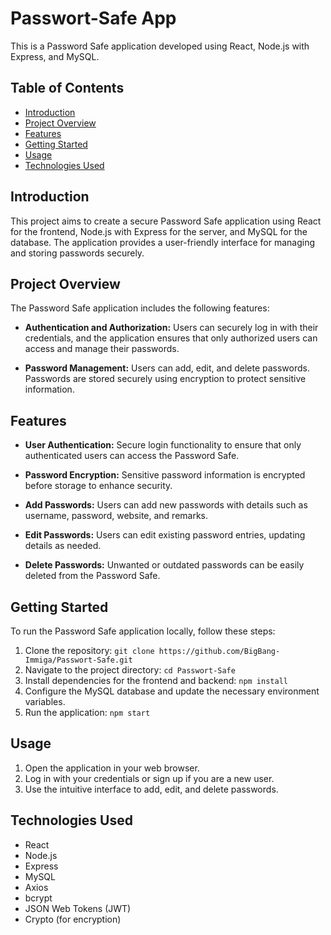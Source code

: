 # Passwort-Safe App

This is a Password Safe application developed using React, Node.js with Express, and MySQL.

## Table of Contents

- [Introduction](#introduction)
- [Project Overview](#project-overview)
- [Features](#features)
- [Getting Started](#getting-started)
- [Usage](#usage)
- [Technologies Used](#technologies-used)

## Introduction

This project aims to create a secure Password Safe application using React for the frontend, Node.js with Express for the server, and MySQL for the database. The application provides a user-friendly interface for managing and storing passwords securely.

## Project Overview

The Password Safe application includes the following features:

- **Authentication and Authorization:** Users can securely log in with their credentials, and the application ensures that only authorized users can access and manage their passwords.

- **Password Management:** Users can add, edit, and delete passwords. Passwords are stored securely using encryption to protect sensitive information.

## Features

- **User Authentication:** Secure login functionality to ensure that only authenticated users can access the Password Safe.

- **Password Encryption:** Sensitive password information is encrypted before storage to enhance security.

- **Add Passwords:** Users can add new passwords with details such as username, password, website, and remarks.

- **Edit Passwords:** Users can edit existing password entries, updating details as needed.

- **Delete Passwords:** Unwanted or outdated passwords can be easily deleted from the Password Safe.

## Getting Started

To run the Password Safe application locally, follow these steps:

1. Clone the repository: `git clone https://github.com/BigBang-Immiga/Passwort-Safe.git`
2. Navigate to the project directory: `cd Passwort-Safe`
3. Install dependencies for the frontend and backend: `npm install`
4. Configure the MySQL database and update the necessary environment variables.
5. Run the application: `npm start`

## Usage

1. Open the application in your web browser.
2. Log in with your credentials or sign up if you are a new user.
3. Use the intuitive interface to add, edit, and delete passwords.

## Technologies Used

- React
- Node.js
- Express
- MySQL
- Axios
- bcrypt
- JSON Web Tokens (JWT)
- Crypto (for encryption)

